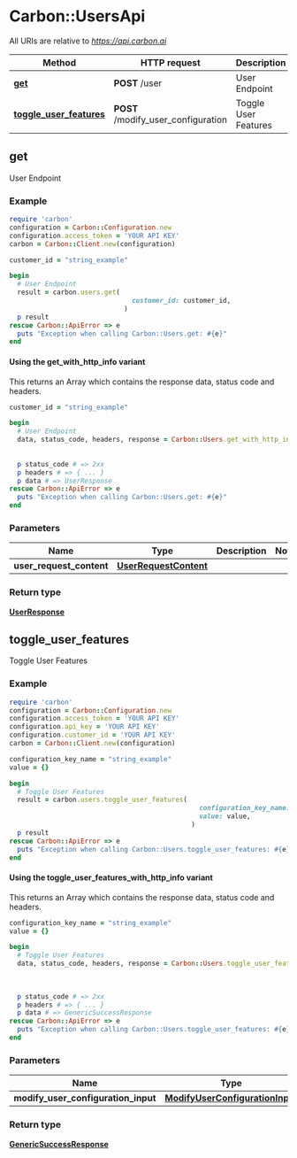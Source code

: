 # Carbon::UsersApi

All URIs are relative to *https://api.carbon.ai*

| Method | HTTP request | Description |
| ------ | ------------ | ----------- |
| [**get**](UsersApi.md#get) | **POST** /user | User Endpoint |
| [**toggle_user_features**](UsersApi.md#toggle_user_features) | **POST** /modify_user_configuration | Toggle User Features |

## get

User Endpoint

### Example

```ruby
require 'carbon'
configuration = Carbon::Configuration.new
configuration.access_token = 'YOUR API KEY'
carbon = Carbon::Client.new(configuration)

customer_id = "string_example"

begin
  # User Endpoint
  result = carbon.users.get(
                               customer_id: customer_id,
                             )
  p result
rescue Carbon::ApiError => e
  puts "Exception when calling Carbon::Users.get: #{e}"
end
```

#### Using the get_with_http_info variant

This returns an Array which contains the response data, status code and headers.

```ruby
customer_id = "string_example"

begin
  # User Endpoint
  data, status_code, headers, response = Carbon::Users.get_with_http_info(
                                                                             customer_id: customer_id,
                                                                           )
  p status_code # => 2xx
  p headers # => { ... }
  p data # => UserResponse
rescue Carbon::ApiError => e
  puts "Exception when calling Carbon::Users.get: #{e}"
end
```

### Parameters

| Name | Type | Description | Notes |
| ---- | ---- | ----------- | ----- |
| **user_request_content** | [**UserRequestContent**](UserRequestContent.md) |  |  |

### Return type

[**UserResponse**](UserResponse.md)

## toggle_user_features

Toggle User Features

### Example

```ruby
require 'carbon'
configuration = Carbon::Configuration.new
configuration.access_token = 'YOUR API KEY'
configuration.api_key = 'YOUR API KEY'
configuration.customer_id = 'YOUR API KEY'
carbon = Carbon::Client.new(configuration)

configuration_key_name = "string_example"
value = {}

begin
  # Toggle User Features
  result = carbon.users.toggle_user_features(
                                                configuration_key_name: configuration_key_name,
                                                value: value,
                                              )
  p result
rescue Carbon::ApiError => e
  puts "Exception when calling Carbon::Users.toggle_user_features: #{e}"
end
```

#### Using the toggle_user_features_with_http_info variant

This returns an Array which contains the response data, status code and headers.

```ruby
configuration_key_name = "string_example"
value = {}

begin
  # Toggle User Features
  data, status_code, headers, response = Carbon::Users.toggle_user_features_with_http_info(
                                                                                              configuration_key_name: configuration_key_name,
                                                                                              value: value,
                                                                                            )
  p status_code # => 2xx
  p headers # => { ... }
  p data # => GenericSuccessResponse
rescue Carbon::ApiError => e
  puts "Exception when calling Carbon::Users.toggle_user_features: #{e}"
end
```

### Parameters

| Name | Type | Description | Notes |
| ---- | ---- | ----------- | ----- |
| **modify_user_configuration_input** | [**ModifyUserConfigurationInput**](ModifyUserConfigurationInput.md) |  |  |

### Return type

[**GenericSuccessResponse**](GenericSuccessResponse.md)

